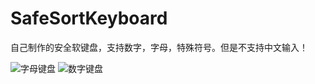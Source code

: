 # SafeSortKeyboard
自己制作的安全软键盘，支持数字，字母，特殊符号。但是不支持中文输入！

![字母键盘](https://github.com/ZhangYuShui/SafeSortKeyboard/blob/master/shot_a.png)
![数字键盘](https://github.com/ZhangYuShui/SafeSortKeyboard/blob/master/shot_b.png)

